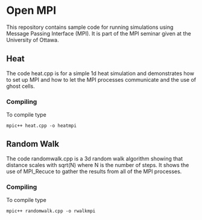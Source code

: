 # Open MPI
This repository contains sample code for running simulations using Message Passing Interface (MPI). It is part of the MPI seminar given at the University of Ottawa.

## Heat
The code heat.cpp is for a simple 1d heat simulation and demonstrates how to set up MPI and how to let the MPI processes communicate and the use of ghost cells.
### Compiling
To compile type

    mpic++ heat.cpp -o heatmpi

## Random Walk
The code randomwalk.cpp is a 3d random walk algorithm showing that distance scales with sqrt(N) where N is the number of steps. It shows the use of MPI_Recuce to gather the results from all of the MPI processes.
### Compiling
To compile type

    mpic++ randomwalk.cpp -o rwalkmpi

